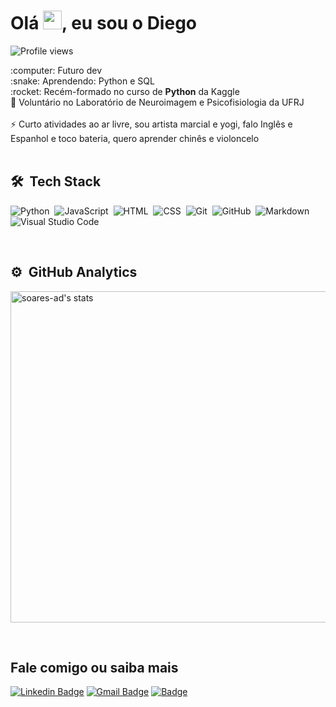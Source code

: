 <h1 align="left">Olá <img src="https://raw.githubusercontent.com/kaueMarques/kaueMarques/master/hi.gif" width="30px">, eu sou o Diego</h1>
<p align="left"> <img src="https://komarev.com/ghpvc/?username=soares-ad&color=green" alt="Profile views" /> </p>
:computer: Futuro dev
<br/> :snake: Aprendendo: Python e SQL
<br/> :rocket: Recém-formado no curso de <strong>Python</strong> da Kaggle
<br/> 🧠 Voluntário no Laboratório de Neuroimagem e Psicofisiologia da UFRJ
<br/>
<br/> ⚡ Curto atividades ao ar livre, sou artista marcial e yogi, falo Inglês e Espanhol e toco bateria, quero aprender chinês e violoncelo
<br/>
<br/>

## 🛠 &nbsp;Tech Stack

![Python](https://img.shields.io/badge/-python-162E1C?style=flat&logo=python)&nbsp;
![JavaScript](https://img.shields.io/badge/-JavaScript-162E1C?style=flat&logo=javascript)&nbsp;
![HTML](https://img.shields.io/badge/-HTML-162E1C?style=flat&logo=HTML5)&nbsp;
![CSS](https://img.shields.io/badge/-CSS-162E1C?style=flat&logo=CSS3&logoColor=1572B6)&nbsp;
![Git](https://img.shields.io/badge/-Git-162E1C?style=flat&logo=git)&nbsp;
![GitHub](https://img.shields.io/badge/-GitHub-162E1C?style=flat&logo=github)&nbsp;
![Markdown](https://img.shields.io/badge/-Markdown-162E1C?style=flat&logo=markdown)&nbsp;
![Visual Studio Code](https://img.shields.io/badge/-Visual%20Studio%20Code-162E1C?style=flat&logo=visual-studio-code&logoColor=007ACC)&nbsp;

<br/>

## ⚙️ &nbsp;GitHub Analytics

<p align="left">
<img width="530em" src="https://github-readme-stats.vercel.app/api?username=soares-ad&show_icons=true&theme=merko" alt="soares-ad's stats"/>
</p>

<br/>

## Fale comigo ou saiba mais
[![Linkedin Badge](https://img.shields.io/badge/-DiegoSoares-162E1C?style=flat&logo=Linkedin&logoColor=white&link=https://www.linkedin.com/in/diegoasoares/)](https://www.linkedin.com/in/diegoasoares/)
[![Gmail Badge](https://img.shields.io/badge/-Gmail-162E1C?style=flat&logo=Gmail&logoColor=white&link=mailto:augusto.diego.s@gmail.com)](mailto:augusto.diego.s@gmail.com)
[![Badge](https://img.shields.io/badge/-Lattes-162E1C?style=flat&logo=http://lattes.cnpq.br/7341316609743747)](http://lattes.cnpq.br/7341316609743747)

<!--

<br/> :computer: Agora aprendendo CSS Grid Layout
 :sunny:
**soares-ad/soares-ad** is a ✨ _special_ ✨ repository because its `README.md` (this file) appears on your GitHub profile.
Photo: <img width="auto" src="https://avatars3.githubusercontent.com/u/68669255?s=460&u=00b976f06ad799b0f7aa99770dfc72f4b43b47f0&v=4">

![Node.js](https://img.shields.io/badge/-Node.js-05122A?style=flat&logo=node.js)&nbsp;
![React](https://img.shields.io/badge/-React-05122A?style=flat&logo=react)&nbsp;
![PostgreSQL](https://img.shields.io/badge/-PostgreSQL-05122A?style=flat&logo=postgresql)&nbsp;
![SQLite](https://img.shields.io/badge/-SQLite-05122A?style=flat&logo=sqlite)&nbsp;

Here are some ideas to get you started:

- 🔭 I’m currently working on ...
- 🌱 I’m currently learning ...
- 👯 I’m looking to collaborate on ...
- 🤔 I’m looking for help with ...
- 💬 Ask me about ...
- 📫 How to reach me: ...
- 😄 Pronouns: ...
- ⚡ Fun fact: ...
-->
